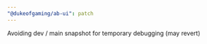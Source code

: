 ```yaml
---
"@dukeofgaming/ab-ui": patch
---
```


Avoiding dev / main snapshot for temporary debugging (may revert)
